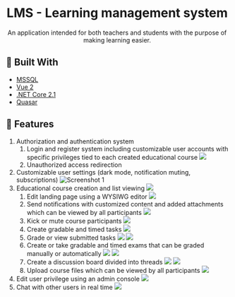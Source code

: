 <h1 align=center>LMS - Learning management system</h1>
<p align=center>An application intended for both teachers and students with the purpose of making learning easier.</p>

## 🔨 Built With

- [MSSQL](https://www.microsoft.com/en-us/sql-server)
- [Vue 2](https://vuejs.org/)
- [.NET Core 2.1](https://dotnet.microsoft.com/en-us/)
- [Quasar](https://quasar.dev/)

## 🚀 Features

1. Authorization and authentication system
    1. Login and register system including customizable user accounts with specific privileges tied to each created educational course
    ![](https://i.imgur.com/dZSJRal.png)
    2. Unauthorized access redirection
2. Customizable user settings (dark mode, notification muting, subscriptions)
![Screenshot 1](https://i.imgur.com/RG72M1M.png)
3. Educational course creation and list viewing
    ![](https://i.imgur.com/X6s8bbl.png)
    1. Edit landing page using a WYSIWG editor
    ![](https://i.imgur.com/ChzIXgl.png)
    2. Send notifications with customized content and added attachments which can be viewed by all participants
    ![](https://i.imgur.com/qoOtcAF.png)
    3. Kick or mute course participants
    ![](https://i.imgur.com/DowagCE.png)
    4. Create gradable and timed tasks
    ![](https://i.imgur.com/A2YwivN.png)
    5. Grade or view submitted tasks
    ![](https://i.imgur.com/xUiwiH4.png)
    ![](https://i.imgur.com/gUXJLl7.png)
    6. Create or take gradable and timed exams that can be graded manually or automatically
    ![](https://i.imgur.com/9KQxqal.png)
    ![](https://i.imgur.com/WWnGJcP.png)
    7. Create a discussion board divided into threads
    ![](https://i.imgur.com/sAo0Bol.png)
    ![](https://i.imgur.com/Bod3fPZ.png)
    8. Upload course files which can be viewed by all participants
    ![](https://i.imgur.com/p89QxhM.png)
4. Edit user privilege using an admin console
![](https://i.imgur.com/bQmAYAP.png)
5. Chat with other users in real time
![](https://i.imgur.com/IaAyExL.png)
